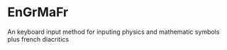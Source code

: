 # EnGrMaFr
An keyboard input  method for inputing physics and mathematic symbols plus french diacritics 
